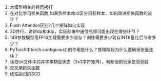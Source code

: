 1. 大模型相关的经历拷打
2. 在对比学习损失函数,如果负样本难以区分目标样本，如何改进损失函数的设计？
3. Flash Attention区别?几个矩阵如何实现
4. 3D并行，讲讲dp和ddp，实际部署中通信瓶颈可能出现在哪些环节？
5. 14B参数模型用FP16加载需要多少显存？训练需要多少现存INT8量化后节省多少？
6. PyTorch中torch.contiguous()的作用是什么？推理阶段为什么要确保张量连续？
7. 读取txt文件中的井字棋棋盘状态（3x3字符矩阵），判断当前玩家是否获胜
8. 交叉熵损失函数
9. 线性回归的SGD
